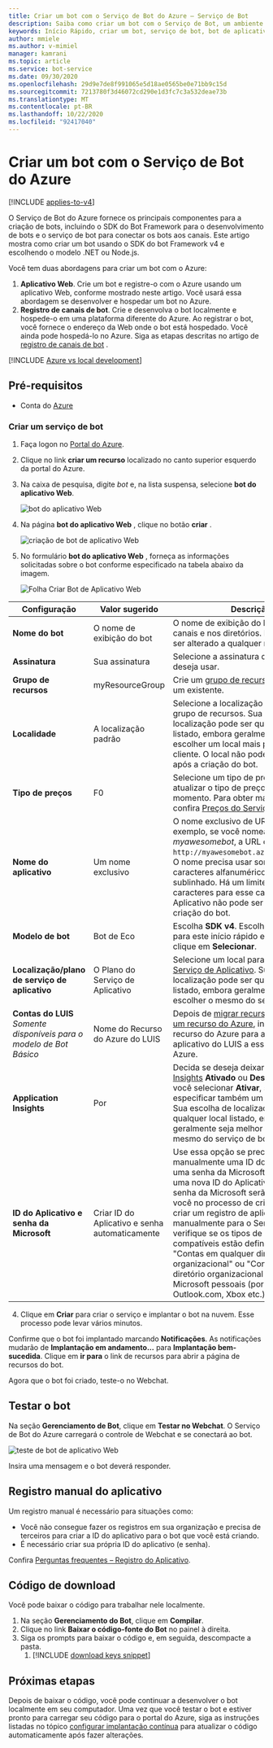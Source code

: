 ```yaml
---
title: Criar um bot com o Serviço de Bot do Azure – Serviço de Bot
description: Saiba como criar um bot com o Serviço de Bot, um ambiente de desenvolvimento de bot integrado e dedicado.
keywords: Início Rápido, criar um bot, serviço de bot, bot de aplicativo Web
author: mmiele
ms.author: v-mimiel
manager: kamrani
ms.topic: article
ms.service: bot-service
ms.date: 09/30/2020
ms.openlocfilehash: 29d9e7de8f991065e5d18ae0565be0e71bb9c15d
ms.sourcegitcommit: 7213780f3d46072cd290e1d3fc7c3a532deae73b
ms.translationtype: MT
ms.contentlocale: pt-BR
ms.lasthandoff: 10/22/2020
ms.locfileid: "92417040"
---
```

# <a name="create-a-bot-with-azure-bot-service"></a>Criar um bot com o Serviço de Bot do Azure

[!INCLUDE [applies-to-v4](../includes/applies-to-v4-current.md)]

O Serviço de Bot do Azure fornece os principais componentes para a criação de bots, incluindo o SDK do Bot Framework para o desenvolvimento de bots e o serviço de bot para conectar os bots aos canais.
Este artigo mostra como criar um bot usando o SDK do bot Framework v4 e escolhendo o modelo .NET ou Node.js.

Você tem duas abordagens para criar um bot com o Azure:

1. **Aplicativo Web**. Crie um bot e registre-o com o Azure usando um aplicativo Web, conforme mostrado neste artigo. Você usará essa abordagem se desenvolver e hospedar um bot no Azure.
1. **Registro de canais de bot**. Crie e desenvolva o bot localmente e hospede-o em uma plataforma diferente do Azure. Ao registrar o bot, você fornece o endereço da Web onde o bot está hospedado. Você ainda pode hospedá-lo no Azure. Siga as etapas descritas no artigo de [registro de canais de bot](~/bot-service-quickstart-registration.md) .

[!INCLUDE [Azure vs local development](~/includes/snippet-quickstart-paths.md)]

## <a name="prerequisites"></a>Pré-requisitos

- Conta do [Azure](https://portal.azure.com)

### <a name="create-a-new-bot-service"></a>Criar um serviço de bot

1. Faça logon no [Portal do Azure](https://portal.azure.com/).
1. Clique no link **criar um recurso** localizado no canto superior esquerdo da portal do Azure.
1. Na caixa de pesquisa, digite *bot* e, na lista suspensa, selecione **bot do aplicativo Web**.

    ![bot do aplicativo Web](../media/azure-bot-quickstarts/web-app-bot.png)

1. Na página **bot do aplicativo Web** , clique no botão **criar** .

    ![criação de bot de aplicativo Web](../media/azure-bot-quickstarts/web-app-bot-create.png)

1. No formulário **bot do aplicativo Web** , forneça as informações solicitadas sobre o bot conforme especificado na tabela abaixo da imagem.

    ![Folha Criar Bot de Aplicativo Web](../media/azure-bot-quickstarts/sdk-create-bot-service-blade.png)

 | Configuração | Valor sugerido | Descrição |
 | ---- | ---- | ---- |
 | **Nome do bot** | O nome de exibição do bot | O nome de exibição do bot exibido nos canais e nos diretórios. Esse nome pode ser alterado a qualquer momento. |
 | **Assinatura** | Sua assinatura | Selecione a assinatura do Azure que deseja usar. |
 | **Grupo de recursos** | myResourceGroup | Crie um [grupo de recursos](/azure/azure-resource-manager/resource-group-overview#resource-groups) ou escolha um existente. |
 | **Localidade** | A localização padrão | Selecione a localização geográfica do grupo de recursos. Sua escolha de localização pode ser qualquer local listado, embora geralmente seja melhor escolher um local mais próximo ao cliente. O local não pode ser alterado após a criação do bot. |
 | **Tipo de preços** | F0 | Selecione um tipo de preço. Você pode atualizar o tipo de preço a qualquer momento. Para obter mais informações, confira [Preços do Serviço de Bot](https://azure.microsoft.com/pricing/details/bot-service/). |
 | **Nome do aplicativo** | Um nome exclusivo | O nome exclusivo de URL do bot. Por exemplo, se você nomear o bot *myawesomebot*, a URL do bot será `http://myawesomebot.azurewebsites.net`. O nome precisa usar somente caracteres alfanuméricos e de sublinhado. Há um limite de 35 caracteres para esse campo. O nome do Aplicativo não pode ser alterado após a criação do bot. |
 | **Modelo de bot** | Bot de Eco | Escolha **SDK v4**. Escolha C# ou Node.js para este início rápido e, em seguida, clique em **Selecionar**.
 | **Localização/plano de serviço de aplicativo** | O Plano do Serviço de Aplicativo  | Selecione um local para o [Plano do Serviço de Aplicativo](https://azure.microsoft.com/pricing/details/app-service/plans/). Sua escolha de localização pode ser qualquer local listado, embora geralmente seja melhor escolher o mesmo do serviço de bot. |
 | **Contas do LUIS** _Somente disponíveis para o modelo de Bot Básico_ | Nome do Recurso do Azure do LUIS | Depois de [migrar recursos do LUIS para um recurso do Azure](https://docs.microsoft.com/azure/cognitive-services/luis/luis-migration-authoring), insira o nome do recurso do Azure para associar esse aplicativo do LUIS a esse recurso do Azure.
 | **Application Insights** | Por | Decida se deseja deixar o [Application Insights](/bot-framework/bot-service-manage-analytics) **Ativado** ou **Desativado**. Se você selecionar **Ativar**, será preciso especificar também um local regional. Sua escolha de localização pode ser qualquer local listado, embora geralmente seja melhor escolher o mesmo do serviço de bot. |
 | **ID do Aplicativo e senha da Microsoft** | Criar ID do Aplicativo e senha automaticamente | Use essa opção se precisar inserir manualmente uma ID do Aplicativo e uma senha da Microsoft. Caso contrário, uma nova ID do Aplicativo e uma nova senha da Microsoft serão criados para você no processo de criação de bot. Ao criar um registro de aplicativo manualmente para o Serviço de Bot, verifique se os tipos de conta compatíveis estão definidos como "Contas em qualquer diretório organizacional" ou "Contas em qualquer diretório organizacional e contas Microsoft pessoais (por exemplo, Outlook.com, Xbox etc.)" |

4. Clique em **Criar** para criar o serviço e implantar o bot na nuvem. Esse processo pode levar vários minutos.

Confirme que o bot foi implantado marcando **Notificações**. As notificações mudarão de **Implantação em andamento...** para **Implantação bem-sucedida**. Clique em **ir para** o link de recursos para abrir a página de recursos do bot.

Agora que o bot foi criado, teste-o no Webchat.

## <a name="test-the-bot"></a>Testar o bot
Na seção **Gerenciamento de Bot**, clique em **Testar no Webchat**. O Serviço de Bot do Azure carregará o controle de Webchat e se conectará ao bot.

![teste de bot de aplicativo Web](../media/azure-bot-quickstarts/web-app-bot-test.png)

Insira uma mensagem e o bot deverá responder.

## <a name="manual-app-registration"></a>Registro manual do aplicativo

Um registro manual é necessário para situações como:

- Você não consegue fazer os registros em sua organização e precisa de terceiros para criar a ID do aplicativo para o bot que você está criando.
- É necessário criar sua própria ID do aplicativo (e senha).

Confira [Perguntas frequentes – Registro do Aplicativo](~/bot-service-resources-faq-azure.md#how-do-i-create-my-own-app-registration).


## <a name="download-code"></a>Código de download
Você pode baixar o código para trabalhar nele localmente.
1. Na seção **Gerenciamento do Bot**, clique em **Compilar**.
1. Clique no link **Baixar o código-fonte do Bot** no painel à direita.
1. Siga os prompts para baixar o código e, em seguida, descompacte a pasta.
    1. [!INCLUDE [download keys snippet](../includes/snippet-abs-key-download.md)]

## <a name="next-steps"></a>Próximas etapas
Depois de baixar o código, você pode continuar a desenvolver o bot localmente em seu computador. Uma vez que você testar o bot e estiver pronto para carregar seu código para o portal do Azure, siga as instruções listadas no tópico [configurar implantação contínua](../bot-service-build-continuous-deployment.md) para atualizar o código automaticamente após fazer alterações.
